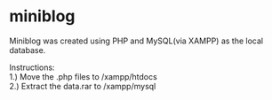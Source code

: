 # miniblog
Miniblog was created using PHP and MySQL(via XAMPP) as the local database.

Instructions: <br/>
1.) Move the .php files to /xampp/htdocs <br/>
2.) Extract the data.rar to /xampp/mysql <br/>
